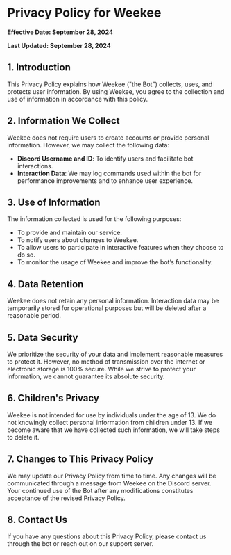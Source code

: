 # Privacy Policy for Weekee

**Effective Date: September 28, 2024**

**Last Updated: September 28, 2024**

## 1. Introduction
This Privacy Policy explains how Weekee ("the Bot") collects, uses, and protects user information. By using Weekee, you agree to the collection and use of information in accordance with this policy.

## 2. Information We Collect
Weekee does not require users to create accounts or provide personal information. However, we may collect the following data:

- **Discord Username and ID**: To identify users and facilitate bot interactions.
- **Interaction Data**: We may log commands used within the bot for performance improvements and to enhance user experience.

## 3. Use of Information
The information collected is used for the following purposes:

- To provide and maintain our service.
- To notify users about changes to Weekee.
- To allow users to participate in interactive features when they choose to do so.
- To monitor the usage of Weekee and improve the bot’s functionality.

## 4. Data Retention
Weekee does not retain any personal information. Interaction data may be temporarily stored for operational purposes but will be deleted after a reasonable period.

## 5. Data Security
We prioritize the security of your data and implement reasonable measures to protect it. However, no method of transmission over the internet or electronic storage is 100% secure. While we strive to protect your information, we cannot guarantee its absolute security.

## 6. Children's Privacy
Weekee is not intended for use by individuals under the age of 13. We do not knowingly collect personal information from children under 13. If we become aware that we have collected such information, we will take steps to delete it.

## 7. Changes to This Privacy Policy
We may update our Privacy Policy from time to time. Any changes will be communicated through a message from Weekee on the Discord server. Your continued use of the Bot after any modifications constitutes acceptance of the revised Privacy Policy.

## 8. Contact Us
If you have any questions about this Privacy Policy, please contact us through the bot or reach out on our support server.
